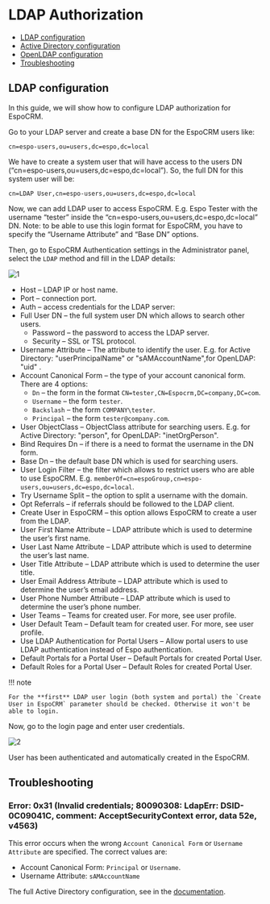 # LDAP Authorization

* [LDAP configuration](#ldap-configuration)
* [Active Directory configuration](ldap-authorization-for-ad.md)
* [OpenLDAP configuration](ldap-authorization-for-openldap.md)
* [Troubleshooting](#troubleshooting)

## LDAP configuration

In this guide, we will show how to configure LDAP authorization for EspoCRM.

Go to your LDAP server and create a base DN for the EspoCRM users like:

```
cn=espo-users,ou=users,dc=espo,dc=local
```

We have to create a system user that will have access to the users DN (“cn=espo-users,ou=users,dc=espo,dc=local”). So, the full DN for this system user will be:

```
cn=LDAP User,cn=espo-users,ou=users,dc=espo,dc=local
```

Now, we can add LDAP user to access EspoCRM. E.g. Espo Tester with the username “tester” inside the “cn=espo-users,ou=users,dc=espo,dc=local” DN. Note: to be able to use this login format for EspoCRM, you have to specify the “Username Attribute” and “Base DN” options.

Then, go to EspoCRM Authentication settings in the Administrator panel, select the `LDAP` method and fill in the LDAP details:

![1](../_static/images/administration/ldap-authorization/ldap-configuration.png)

* Host – LDAP IP or host name.
* Port – connection port.
* Auth – access credentials for the LDAP server:
* Full User DN – the full system user DN which allows to search other users.
    * Password – the password to access the LDAP server.
    * Security – SSL or TSL protocol.
* Username Attribute – The attribute to identify the user.
E.g. for Active Directory: "userPrincipalName" or "sAMAccountName",for OpenLDAP: "uid" .
* Account Canonical Form – the type of your account canonical form. There are 4 options:
    * `Dn` – the form in the format `CN=tester,CN=Espocrm,DC=company,DC=com`.
    * `Username` – the form `tester`.
    * `Backslash` – the form `COMPANY\tester`.
    * `Principal` – the form `tester@company.com`.
* User ObjectClass – ObjectClass attribute for searching users. E.g. for Active Directory: "person", for OpenLDAP: "inetOrgPerson".
* Bind Requires Dn – if there is a need to format the username in the DN form.
* Base Dn – the default base DN which is used for searching users.
* User Login Filter – the filter which allows to restrict users who are able to use EspoCRM. E.g. `memberOf=cn=espoGroup,cn=espo-users,ou=users,dc=espo,dc=local`.
* Try Username Split – the option to split a username with the domain.
* Opt Referrals – if referrals should be followed to the LDAP client.
* Create User in EspoCRM – this option allows EspoCRM to create a user from the LDAP.
* User First Name Attribute – LDAP attribute which is used to determine the user’s first name.
* User Last Name Attribute – LDAP attribute which is used to determine the user’s last name.
* User Title Attribute – LDAP attribute which is used to determine the user title.
* User Email Address Attribute – LDAP attribute which is used to determine the user’s email address.
* User Phone Number Attribute – LDAP attribute which is used to determine the user’s phone number.
* User Teams – Teams for created user. For more, see user profile.
* User Default Team – Default team for created user. For more, see user profile.
* Use LDAP Authentication for Portal Users – Allow portal users to use LDAP authentication instead of Espo authentication.
* Default Portals for a Portal User – Default Portals for created Portal User.
* Default Roles for a Portal User – Default Roles for created Portal User.

!!! note

    For the **first** LDAP user login (both system and portal) the `Create User in EspoCRM` parameter should be checked. Otherwise it won't be able to login.

Now, go to the login page and enter user credentials.

![2](../_static/images/administration/ldap-authorization/ldap-login.png)

User has been authenticated and automatically created in the EspoCRM.

## Troubleshooting

### Error: 0x31 (Invalid credentials; 80090308: LdapErr: DSID-0C09041C, comment: AcceptSecurityContext error, data 52e, v4563)

This error occurs when the wrong `Account Canonical Form` or `Username Attribute` are specified.
The correct values are:
- Account Canonical Form: `Principal` or `Username`. 
- Username Attribute: `sAMAccountName`

The full Active Directory configuration, see in the [documentation](ldap-authorization-for-ad.md).
